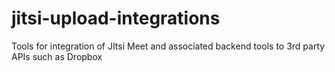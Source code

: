 # jitsi-upload-integrations
Tools for integration of JItsi Meet and associated backend tools to 3rd party APIs such as Dropbox
